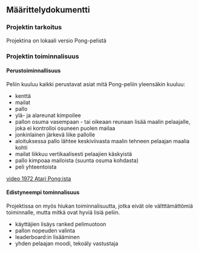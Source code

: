 ## Määrittelydokumentti

### Projektin tarkoitus

Projektina on lokaali versio Pong-pelistä

### Projektin toiminnalisuus

#### Perustoiminnallisuus

Peliin kuuluu kaikki perustavat asiat mitä Pong-peliin yleensäkin kuuluu: 
* kenttä
* mailat
* pallo
* ylä- ja alareunat kimpoilee
* pallon osuma vasempaan - tai oikeaan reunaan lisää maalin pelaajalle, joka ei kontrolloi osuneen puolen 
mailaa
* jonkinlainen järkevä liike pallolle
* aloituksessa pallo lähtee keskiviivasta maalin tehneen pelaajan maalia kohti
* mailat liikkuu vertikaalisesti pelaajien käskyistä
* pallo kimpoaa mailoista (suunta osuma kohdasta)
* peli yhteentoista

[video 1972 Atari Pong:ista](https://www.youtube.com/watch?v=e4VRgY3tkh0)

#### Edistyneempi tominnalisuus

Projektissa on myös hiukan toiminnalisuutta, jotka eivät ole vältttämättömiä toiminnalle, mutta mitkä ovat hyviä lisiä peliin.

* käyttäjien lisäys ranked pelimuotoon
* pallon nopeuden valinta
* leaderboard:in lisääminen
* yhden pelaajan moodi, tekoäly vastustaja

 

